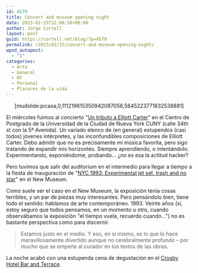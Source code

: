 ```yaml
---
id: 4579
title: Concert and museum opening night
date: 2013-02-15T12:08:58+00:00
author: Jorge Cortell
layout: post
guid: https://cortell.net/blog/?p=4579
permalink: /2013/02/15/concert-and-museum-opening-night/
wpsd_autopost:
  - "1"
categories:
  - Arte
  - General
  - NY
  - Personal
  - Placeres de la vida
---
```

<p style="text-align: center">
  [mudslide:picasa,0,111219615350942087056,5845223771832538881]
</p>

El miércoles fuimos al concierto "<a title="https://www.gc.cuny.edu/News-Events-Public-Programs/Calendar/Detail?id=15684" href="https://www.gc.cuny.edu/News-Events-Public-Programs/Calendar/Detail?id=15684" target="_blank">Un tributo a Elliott Carter</a>" en el Centro de Postgrado de la Universidad de la Ciudad de Nueva York CUNY (calle 34th st con la 5ª Avenida). Un variado elenco de (en general) estupendos (casi todos) jóvenes intérpretes, y las inconfundibles composiciones de Elliott Carter. Debo admitir que no es precisamente mi música favorita, pero sigo tratando de expandir mis horizontes. Siempre aprendiendo, o intentándolo. Experimentando, exponiéndome, probando... ¿no es esa la actitud hacker?

Pero tuvimos que salir del auditorium en el intermedio para llegar a tiempo a la fiesta de inauguración de "<a title="https://www.newmuseum.org/exhibitions/view/nyc-1993-experimental-jet-set-trash-and-no-star" href="https://www.newmuseum.org/exhibitions/view/nyc-1993-experimental-jet-set-trash-and-no-star" target="_blank">NYC 1993: Experimental jet set, trash and no star</a>" en el New Museum. 

Como suele ser el caso en el New Museum, la exposición tenía cosas terribles, y un par de piezas muy interesantes. Pero pensándolo bien, tiene todo el sentido: hablamos de arte contemporáneo. 1993. Veinte años (sí, estoy seguro que todos pensamos, en un momento u otro, cuando observábamos la exposición "el tiempo vuela, recuerdo cuando...") no es bastante perspectiva como para discernir.

> Estamos justo en el medio. Y eso, en sí mismo, es lo que lo hace maravillosamente divertido aunque no cerebralmente profundo – por mucho que se empeñe al curador en los textos de las obras.

La noche acabó con una estupenda cena de degustación en el <a title="https://www.firmdalehotels.com/new-york/crosby-street-hotel/crosby-street-bar" href="https://www.firmdalehotels.com/new-york/crosby-street-hotel/crosby-street-bar" target="_blank">Crosby Hotel Bar and Terrace</a>.